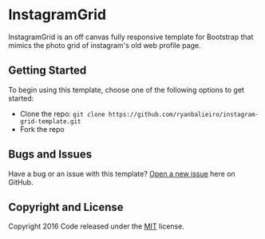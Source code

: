# InstagramGrid

InstagramGrid is an off canvas fully responsive template for Bootstrap that mimics the photo grid of instagram's old web profile page.

## Getting Started

To begin using this template, choose one of the following options to get started:
* Clone the repo: `git clone https://github.com/ryanbalieiro/instagram-grid-template.git`
* Fork the repo

## Bugs and Issues

Have a bug or an issue with this template? [Open a new issue](https://github.com/ryanbalieiro/instagram-grid-template/issues) here on GitHub.

## Copyright and License

Copyright 2016 Code released under the [MIT](https://github.com/ryanbalieiro/instagram-grid-template/blob/master/LICENSE) license.